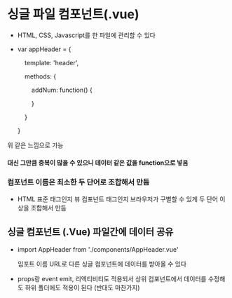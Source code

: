 # 싱글 파일 컴포넌트(.vue)

- HTML, CSS, Javascript를 한 파일에 관리할 수 있다

- var appHeader = {
  
      template: '<dev>header</dev>',
  
      methods: {
  
          addNum: function() {
  
          }
  
      }
  
  }
  
  <template>
  
      <div>appHeader</div>
  
      <!-- HTML -->
  
  </template>
  
  <script>
  
  export default {
  
      //자바스크립트 - 인스턴스 옵션
  
          methods: {
  
          addNum: function() {
  
          }
  
      }
  
  }
  
  </script>
  
  <style>
  
      /*CSS*/
  
  </style>

위 같은 느낌으로 가능

#### 대신 그만큼 중복이 많을 수 있으니 데이터 같은 값을 function으로 넣음

<script>

export default {

  data: function() {

    return {

      str: 'hi'

    }

  }

  /*new Vue({

    data; {

      str: 'hi'

    }

  })위랑 동일*/

}

</script>

### 컴포넌트 이름은 최소한 두 단어로 조합해서 만듬

- HTML 표준 태그인지 뷰 컴포넌트 태그인지 브라우저가 구별할 수 있게 두 단어 이상을 조합해서 만듬



## 싱글 컴포넌트 (.Vue) 파일간에 데이터 공유

- import AppHeader from './components/AppHeader.vue'
  
  임포트 이름 URL로 다른 싱글 컴포넌트에 데이터를 받아올 수 있다

- props랑 event emit, 리엑티비티도 적용되서 상위 컴포넌트에서 데이터를 수정해도 하위 폴더에도 적용이 된다 (반대도 마찬가지)


